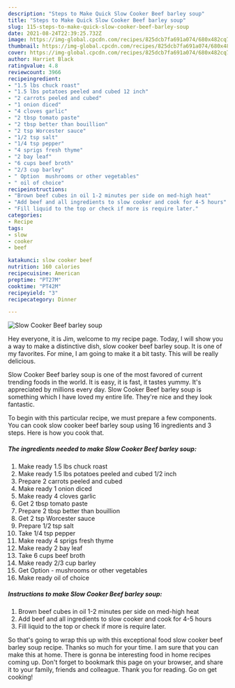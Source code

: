 ```yaml
---
description: "Steps to Make Quick Slow Cooker Beef barley soup"
title: "Steps to Make Quick Slow Cooker Beef barley soup"
slug: 115-steps-to-make-quick-slow-cooker-beef-barley-soup
date: 2021-08-24T22:39:25.732Z
image: https://img-global.cpcdn.com/recipes/825dcb7fa691a074/680x482cq70/slow-cooker-beef-barley-soup-recipe-main-photo.jpg
thumbnail: https://img-global.cpcdn.com/recipes/825dcb7fa691a074/680x482cq70/slow-cooker-beef-barley-soup-recipe-main-photo.jpg
cover: https://img-global.cpcdn.com/recipes/825dcb7fa691a074/680x482cq70/slow-cooker-beef-barley-soup-recipe-main-photo.jpg
author: Harriet Black
ratingvalue: 4.8
reviewcount: 3966
recipeingredient:
- "1.5 lbs chuck roast"
- "1.5 lbs potatoes peeled and cubed 12 inch"
- "2 carrots peeled and cubed"
- "1 onion diced"
- "4 cloves garlic"
- "2 tbsp tomato paste"
- "2 tbsp better than bouillion"
- "2 tsp Worcester sauce"
- "1/2 tsp salt"
- "1/4 tsp pepper"
- "4 sprigs fresh thyme"
- "2 bay leaf"
- "6 cups beef broth"
- "2/3 cup barley"
- " Option  mushrooms or other vegetables"
- " oil of choice"
recipeinstructions:
- "Brown beef cubes in oil 1-2 minutes per side on med-high heat"
- "Add beef and all ingredients to slow cooker and cook for 4-5 hours"
- "Fill liquid to the top or check if more is require later."
categories:
- Recipe
tags:
- slow
- cooker
- beef

katakunci: slow cooker beef 
nutrition: 160 calories
recipecuisine: American
preptime: "PT27M"
cooktime: "PT42M"
recipeyield: "3"
recipecategory: Dinner

---
```



![Slow Cooker Beef barley soup](https://img-global.cpcdn.com/recipes/825dcb7fa691a074/680x482cq70/slow-cooker-beef-barley-soup-recipe-main-photo.jpg)

Hey everyone, it is Jim, welcome to my recipe page. Today, I will show you a way to make a distinctive dish, slow cooker beef barley soup. It is one of my favorites. For mine, I am going to make it a bit tasty. This will be really delicious.

Slow Cooker Beef barley soup is one of the most favored of current trending foods in the world. It is easy, it is fast, it tastes yummy. It's appreciated by millions every day. Slow Cooker Beef barley soup is something which I have loved my entire life. They're nice and they look fantastic.




To begin with this particular recipe, we must prepare a few components. You can cook slow cooker beef barley soup using 16 ingredients and 3 steps. Here is how you cook that.

<!--inarticleads1-->

##### The ingredients needed to make Slow Cooker Beef barley soup:

1. Make ready 1.5 lbs chuck roast
1. Make ready 1.5 lbs potatoes peeled and cubed 1/2 inch
1. Prepare 2 carrots peeled and cubed
1. Make ready 1 onion diced
1. Make ready 4 cloves garlic
1. Get 2 tbsp tomato paste
1. Prepare 2 tbsp better than bouillion
1. Get 2 tsp Worcester sauce
1. Prepare 1/2 tsp salt
1. Take 1/4 tsp pepper
1. Make ready 4 sprigs fresh thyme
1. Make ready 2 bay leaf
1. Take 6 cups beef broth
1. Make ready 2/3 cup barley
1. Get  Option - mushrooms or other vegetables
1. Make ready  oil of choice




<!--inarticleads2-->

##### Instructions to make Slow Cooker Beef barley soup:

1. Brown beef cubes in oil 1-2 minutes per side on med-high heat
1. Add beef and all ingredients to slow cooker and cook for 4-5 hours
1. Fill liquid to the top or check if more is require later.




So that's going to wrap this up with this exceptional food slow cooker beef barley soup recipe. Thanks so much for your time. I am sure that you can make this at home. There is gonna be interesting food in home recipes coming up. Don't forget to bookmark this page on your browser, and share it to your family, friends and colleague. Thank you for reading. Go on get cooking!
